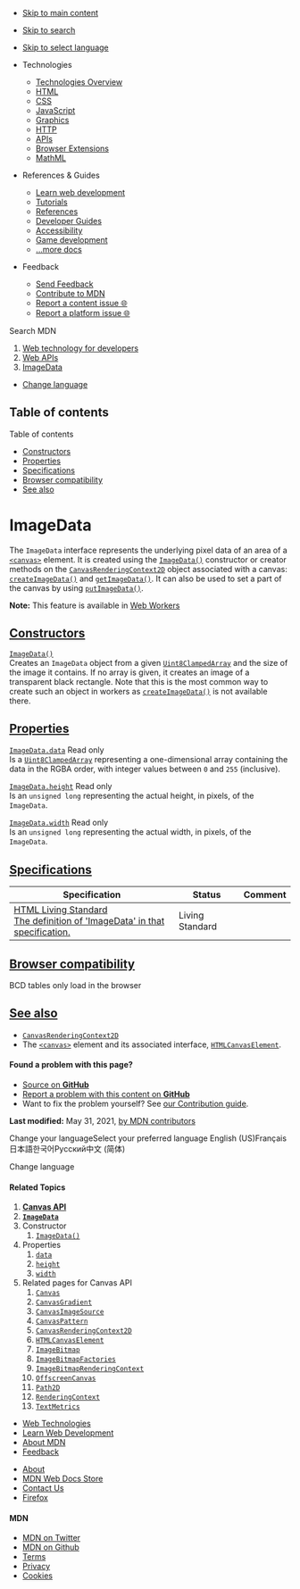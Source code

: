 -   <a href="#content" id="skip-main">Skip to main content</a>
-   <a href="#main-q" id="skip-search">Skip to search</a>
-   <a href="#select-language" id="skip-select-language">Skip to select language</a>

-   Technologies
    -   [Technologies Overview](https://developer.mozilla.org/en-US/docs/Web)
    -   [HTML](https://developer.mozilla.org/en-US/docs/Web/HTML)
    -   [CSS](https://developer.mozilla.org/en-US/docs/Web/CSS)
    -   [JavaScript](https://developer.mozilla.org/en-US/docs/Web/JavaScript)
    -   [Graphics](https://developer.mozilla.org/en-US/docs/Web/Guide/Graphics)
    -   [HTTP](https://developer.mozilla.org/en-US/docs/Web/HTTP)
    -   [APIs](https://developer.mozilla.org/en-US/docs/Web/API)
    -   [Browser Extensions](https://developer.mozilla.org/en-US/docs/Mozilla/Add-ons/WebExtensions)
    -   [MathML](https://developer.mozilla.org/en-US/docs/Web/MathML)
-   References & Guides
    -   [Learn web development](https://developer.mozilla.org/en-US/docs/Learn)
    -   [Tutorials](https://developer.mozilla.org/en-US/docs/Web/Tutorials)
    -   [References](https://developer.mozilla.org/en-US/docs/Web/Reference)
    -   [Developer Guides](https://developer.mozilla.org/en-US/docs/Web/Guide)
    -   [Accessibility](https://developer.mozilla.org/en-US/docs/Web/Accessibility)
    -   [Game development](https://developer.mozilla.org/en-US/docs/Games)
    -   [...more docs](https://developer.mozilla.org/en-US/docs/Web)
-   Feedback
    -   [Send Feedback](https://developer.mozilla.org/en-US/docs/MDN/Contribute/Feedback)
    -   [Contribute to MDN](https://developer.mozilla.org/en-US/docs/MDN/Contribute)
    -   [Report a content issue 🌐](https://github.com/mdn/content/issues/new)
    -   [Report a platform issue 🌐](https://github.com/mdn/yari/issues/new)

Search MDN

1.  <a href="https://developer.mozilla.org/en-US/docs/Web" class="breadcrumb"><span data-property="name">Web technology for developers</span></a>
2.  <a href="https://developer.mozilla.org/en-US/docs/Web/API" class="breadcrumb-penultimate"><span data-property="name">Web APIs</span></a>
3.  <a href="https://developer.mozilla.org/en-US/docs/Web/API/ImageData" class="breadcrumb-current-page"><span data-property="name">ImageData</span></a>

-   <a href="#select-language" class="language-icon"><span class="show-desktop">Change language</span></a>

Table of contents
-----------------

Table of contents

-   [Constructors](#constructors)
-   [Properties](#properties)
-   [Specifications](#specifications)
-   [Browser compatibility](#browser_compatibility)
-   [See also](#see_also)

ImageData
=========

<span class="seoSummary">The `ImageData` interface represents the underlying pixel data of an area of a [`<canvas>`](https://developer.mozilla.org/en-US/docs/Web/HTML/Element/canvas) element.</span> It is created using the [`ImageData()`](https://developer.mozilla.org/en-US/docs/Web/API/ImageData/ImageData "ImageData()") constructor or creator methods on the [`CanvasRenderingContext2D`](https://developer.mozilla.org/en-US/docs/Web/API/CanvasRenderingContext2D) object associated with a canvas: [`createImageData()`](https://developer.mozilla.org/en-US/docs/Web/API/CanvasRenderingContext2D/createImageData "createImageData()") and [`getImageData()`](https://developer.mozilla.org/en-US/docs/Web/API/CanvasRenderingContext2D/getImageData "getImageData()"). It can also be used to set a part of the canvas by using [`putImageData()`](https://developer.mozilla.org/en-US/docs/Web/API/CanvasRenderingContext2D/putImageData "putImageData()").

**Note:** This feature is available in [Web Workers](https://developer.mozilla.org/en-US/docs/Web/API/Web_Workers_API)

[Constructors](#constructors "Permalink to Constructors")
---------------------------------------------------------

[`ImageData()`](https://developer.mozilla.org/en-US/docs/Web/API/ImageData/ImageData "ImageData()")   
Creates an `ImageData` object from a given [`Uint8ClampedArray`](https://developer.mozilla.org/en-US/docs/Web/JavaScript/Reference/Global_Objects/Uint8ClampedArray) and the size of the image it contains. If no array is given, it creates an image of a transparent black rectangle. Note that this is the most common way to create such an object in workers as [`createImageData()`](https://developer.mozilla.org/en-US/docs/Web/API/CanvasRenderingContext2D/createImageData "createImageData()") is not available there.

[Properties](#properties "Permalink to Properties")
---------------------------------------------------

[`ImageData.data`](https://developer.mozilla.org/en-US/docs/Web/API/ImageData/data) <span class="badge inline readonly" title="This value may not be changed.">Read only </span>  
Is a [`Uint8ClampedArray`](https://developer.mozilla.org/en-US/docs/Web/JavaScript/Reference/Global_Objects/Uint8ClampedArray) representing a one-dimensional array containing the data in the RGBA order, with integer values between `0` and `255` (inclusive).

[`ImageData.height`](https://developer.mozilla.org/en-US/docs/Web/API/ImageData/height) <span class="badge inline readonly" title="This value may not be changed.">Read only </span>  
Is an `unsigned long` representing the actual height, in pixels, of the `ImageData`.

[`ImageData.width`](https://developer.mozilla.org/en-US/docs/Web/API/ImageData/width) <span class="badge inline readonly" title="This value may not be changed.">Read only </span>  
Is an `unsigned long` representing the actual width, in pixels, of the `ImageData`.

[Specifications](#specifications "Permalink to Specifications")
---------------------------------------------------------------

<table><thead><tr class="header"><th>Specification</th><th>Status</th><th>Comment</th></tr></thead><tbody><tr class="odd"><td><a href="https://html.spec.whatwg.org/multipage/canvas.html#imagedata" class="external">HTML Living Standard<br />
<span class="small">The definition of 'ImageData' in that specification.</span></a></td><td><span class="spec-living">Living Standard</span></td><td></td></tr></tbody></table>

[Browser compatibility](#browser_compatibility "Permalink to Browser compatibility")
------------------------------------------------------------------------------------

BCD tables only load in the browser

[See also](#see_also "Permalink to See also")
---------------------------------------------

-   [`CanvasRenderingContext2D`](https://developer.mozilla.org/en-US/docs/Web/API/CanvasRenderingContext2D)
-   The [`<canvas>`](https://developer.mozilla.org/en-US/docs/Web/HTML/Element/canvas) element and its associated interface, [`HTMLCanvasElement`](https://developer.mozilla.org/en-US/docs/Web/API/HTMLCanvasElement).

#### Found a problem with this page?

-   [Source on **GitHub**](https://github.com/mdn/content/blob/main/files/en-us/web/api/imagedata/index.html "Folder: en-us/web/api/imagedata (Opens in a new tab)")
-   [Report a problem with this content on **GitHub**](https://github.com/mdn/content/issues/new?body=MDN+URL%3A+https%3A%2F%2Fdeveloper.mozilla.org%2Fen-US%2Fdocs%2FWeb%2FAPI%2FImageData%0A%0A%23%23%23%23+What+information+was+incorrect%2C+unhelpful%2C+or+incomplete%3F%0A%0A%0A%23%23%23%23+Specific+section+or+headline%3F%0A%0A%0A%23%23%23%23+What+did+you+expect+to+see%3F%0A%0A%0A%23%23%23%23+Did+you+test+this%3F+If+so%2C+how%3F%0A%0A%0A%3C%21--+Do+not+make+changes+below+this+line+--%3E%0A%3Cdetails%3E%0A%3Csummary%3EMDN+Content+page+report+details%3C%2Fsummary%3E%0A%0A*+Folder%3A+%60en-us%2Fweb%2Fapi%2Fimagedata%60%0A*+MDN+URL%3A+https%3A%2F%2Fdeveloper.mozilla.org%2Fen-US%2Fdocs%2FWeb%2FAPI%2FImageData%0A*+GitHub+URL%3A+https%3A%2F%2Fgithub.com%2Fmdn%2Fcontent%2Fblob%2Fmain%2Ffiles%2Fen-us%2Fweb%2Fapi%2Fimagedata%2Findex.html%0A*+Last+commit%3A+https%3A%2F%2Fgithub.com%2Fmdn%2Fcontent%2Fcommit%2Fafb900789aa9c9f3fb0192a9ea1ae6e5ffb0d231%0A*+Document+last+modified%3A+2021-05-31T00%3A59%3A40.000Z%0A%0A%3C%2Fdetails%3E&title=Issue+with+%22ImageData%22%3A+%28short+summary+here+please%29&labels=Content%3AWebAPI%2Cneeds-triage "This will take you to https://github.com/mdn/content to file a new issue")
-   Want to fix the problem yourself? See [our Contribution guide](https://github.com/mdn/content/blob/main/README.md).

**Last modified:** May 31, 2021, [by MDN contributors](https://developer.mozilla.org/en-US/docs/Web/API/ImageData/contributors.txt)

Change your languageSelect your preferred language English (US)Français日本語한국어Русский中文 (简体)

Change language

#### Related Topics

1.  **[Canvas API](https://developer.mozilla.org/en-US/docs/Web/API/Canvas_API)**
2.  **[`ImageData`](https://developer.mozilla.org/en-US/docs/Web/API/ImageData)**
3.  Constructor
    1.  [`ImageData()`](https://developer.mozilla.org/en-US/docs/Web/API/ImageData/ImageData)
4.  Properties
    1.  [`data`](https://developer.mozilla.org/en-US/docs/Web/API/ImageData/data)
    2.  [`height`](https://developer.mozilla.org/en-US/docs/Web/API/ImageData/height)
    3.  [`width`](https://developer.mozilla.org/en-US/docs/Web/API/ImageData/width)
5.  Related pages for Canvas API
    1.  [`Canvas`](https://developer.mozilla.org/en-US/docs/Web/API/Canvas)
    2.  [`CanvasGradient`](https://developer.mozilla.org/en-US/docs/Web/API/CanvasGradient)
    3.  [`CanvasImageSource`](https://developer.mozilla.org/en-US/docs/Web/API/CanvasImageSource)
    4.  [`CanvasPattern`](https://developer.mozilla.org/en-US/docs/Web/API/CanvasPattern)
    5.  [`CanvasRenderingContext2D`](https://developer.mozilla.org/en-US/docs/Web/API/CanvasRenderingContext2D)
    6.  [`HTMLCanvasElement`](https://developer.mozilla.org/en-US/docs/Web/API/HTMLCanvasElement)
    7.  [`ImageBitmap`](https://developer.mozilla.org/en-US/docs/Web/API/ImageBitmap)
    8.  [`ImageBitmapFactories`](https://developer.mozilla.org/en-US/docs/Web/API/ImageBitmapFactories)
    9.  [`ImageBitmapRenderingContext`](https://developer.mozilla.org/en-US/docs/Web/API/ImageBitmapRenderingContext)
    10. [`OffscreenCanvas`](https://developer.mozilla.org/en-US/docs/Web/API/OffscreenCanvas)
    11. [`Path2D`](https://developer.mozilla.org/en-US/docs/Web/API/Path2D)
    12. [`RenderingContext`](https://developer.mozilla.org/en-US/docs/Web/API/RenderingContext)
    13. [`TextMetrics`](https://developer.mozilla.org/en-US/docs/Web/API/TextMetrics)

-   [Web Technologies](https://developer.mozilla.org/en-US/docs/Web)
-   [Learn Web Development](https://developer.mozilla.org/en-US/docs/Learn)
-   [About MDN](https://developer.mozilla.org/en-US/docs/MDN/About)
-   [Feedback](https://developer.mozilla.org/en-US/docs/MDN/Feedback)

<!-- -->

-   [About](https://www.mozilla.org/about/)
-   [MDN Web Docs Store](https://shop.spreadshirt.com/mdn-store/)
-   [Contact Us](https://www.mozilla.org/contact/)
-   [Firefox](https://www.mozilla.org/firefox/?utm_source=developer.mozilla.org&utm_campaign=footer&utm_medium=referral)

#### MDN

-   <a href="https://twitter.com/mozdevnet" class="social-icon twitter"><span class="visually-hidden">MDN on Twitter</span></a>
-   <a href="https://github.com/mdn/" class="social-icon github"><span class="visually-hidden">MDN on Github</span></a>
-   [Terms](https://www.mozilla.org/about/legal/terms/mozilla)
-   [Privacy](https://www.mozilla.org/privacy/websites/)
-   [Cookies](https://www.mozilla.org/privacy/websites/#cookies)
